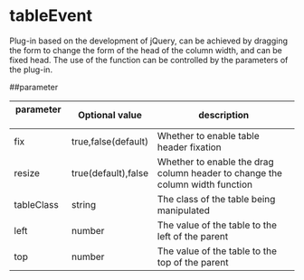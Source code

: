 # tableEvent
Plug-in based on the development of jQuery, can be achieved by dragging the form to change the form of the head of the column width, and can be fixed head. The use of the function can be controlled by the parameters of the plug-in.

##parameter

parameter     | Optional value | description
---- | ---- | --------
fix | true,false(default) | Whether to enable table header fixation
resize | true(default),false | Whether to enable the drag column header to change the column width function
tableClass    | string | The class of the table being manipulated
left | number |The value of the table to the left of the parent
top | number | The value of the table to the top of the parent
